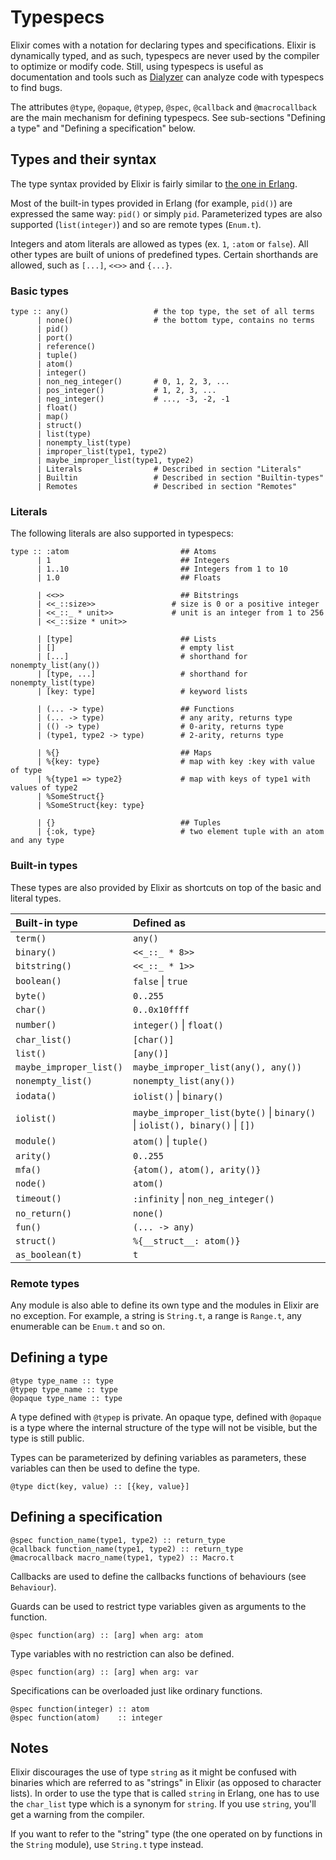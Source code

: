 # Typespecs

Elixir comes with a notation for declaring types and specifications. Elixir is dynamically typed, and as such, typespecs are never used by the compiler to optimize or modify code. Still, using typespecs is useful as documentation and tools such as [Dialyzer](http://www.erlang.org/doc/man/dialyzer.html) can analyze code with typespecs to find bugs.

The attributes `@type`, `@opaque`, `@typep`, `@spec`, `@callback` and `@macrocallback` are the main mechanism for defining typespecs. See sub-sections "Defining a type" and "Defining a specification" below.

## Types and their syntax

The type syntax provided by Elixir is fairly similar to [the one in Erlang](http://www.erlang.org/doc/reference_manual/typespec.html).

Most of the built-in types provided in Erlang (for example, `pid()`) are expressed the same way: `pid()` or simply `pid`. Parameterized types are also supported (`list(integer)`) and so are remote types (`Enum.t`).

Integers and atom literals are allowed as types (ex. `1`, `:atom` or `false`). All other types are built of unions of predefined types. Certain shorthands are allowed, such as `[...]`, `<<>>` and `{...}`.

### Basic types

    type :: any()                   # the top type, the set of all terms
          | none()                  # the bottom type, contains no terms
          | pid()
          | port()
          | reference()
          | tuple()
          | atom()
          | integer()
          | non_neg_integer()       # 0, 1, 2, 3, ...
          | pos_integer()           # 1, 2, 3, ...
          | neg_integer()           # ..., -3, -2, -1
          | float()
          | map()
          | struct()
          | list(type)
          | nonempty_list(type)
          | improper_list(type1, type2)
          | maybe_improper_list(type1, type2)
          | Literals                # Described in section "Literals"
          | Builtin                 # Described in section "Builtin-types"
          | Remotes                 # Described in section "Remotes"

### Literals

The following literals are also supported in typespecs:

    type :: :atom                         ## Atoms
          | 1                             ## Integers
          | 1..10                         ## Integers from 1 to 10
          | 1.0                           ## Floats

          | <<>>                          ## Bitstrings
          | <<_::size>>                 # size is 0 or a positive integer
          | <<_::_ * unit>>             # unit is an integer from 1 to 256
          | <<_::size * unit>>

          | [type]                        ## Lists
          | []                            # empty list
          | [...]                         # shorthand for nonempty_list(any())
          | [type, ...]                   # shorthand for nonempty_list(type)
          | [key: type]                   # keyword lists

          | (... -> type)                 ## Functions
          | (... -> type)                 # any arity, returns type
          | (() -> type)                  # 0-arity, returns type
          | (type1, type2 -> type)        # 2-arity, returns type

          | %{}                           ## Maps
          | %{key: type}                  # map with key :key with value of type
          | %{type1 => type2}             # map with keys of type1 with values of type2
          | %SomeStruct{}
          | %SomeStruct{key: type}

          | {}                            ## Tuples
          | {:ok, type}                   # two element tuple with an atom and any type

### Built-in types

These types are also provided by Elixir as shortcuts on top of the basic and literal types.

Built-in type           | Defined as
:---------------------- | :---------
`term()`                | `any()`
`binary()`              | `<<_::_ * 8>>`
`bitstring()`           | `<<_::_ * 1>>`
`boolean()`             | `false` \| `true`
`byte()`                | `0..255`
`char()`                | `0..0x10ffff`
`number()`              | `integer()` \| `float()`
`char_list()`           | `[char()]`
`list()`                | `[any()]`
`maybe_improper_list()` | `maybe_improper_list(any(), any())`
`nonempty_list()`       | `nonempty_list(any())`
`iodata()`              | `iolist()` \| `binary()`
`iolist()`              | `maybe_improper_list(byte()` \| `binary()` \| `iolist(), binary()` \| `[])`
`module()`              | `atom()` \| `tuple()`
`arity()`               | `0..255`
`mfa()`                 | `{atom(), atom(), arity()}`
`node()`                | `atom()`
`timeout()`             | `:infinity` \| `non_neg_integer()`
`no_return()`           | `none()`
`fun()`                 | `(... -> any)`
`struct()`              | `%{__struct__: atom()}`
`as_boolean(t)`         | `t`

### Remote types

Any module is also able to define its own type and the modules in Elixir are no exception. For example, a string is `String.t`, a range is `Range.t`, any enumerable can be `Enum.t` and so on.

## Defining a type

    @type type_name :: type
    @typep type_name :: type
    @opaque type_name :: type

A type defined with `@typep` is private. An opaque type, defined with `@opaque` is a type where the internal structure of the type will not be visible, but the type is still public.

Types can be parameterized by defining variables as parameters, these variables can then be used to define the type.

    @type dict(key, value) :: [{key, value}]

## Defining a specification

    @spec function_name(type1, type2) :: return_type
    @callback function_name(type1, type2) :: return_type
    @macrocallback macro_name(type1, type2) :: Macro.t

Callbacks are used to define the callbacks functions of behaviours (see `Behaviour`).

Guards can be used to restrict type variables given as arguments to the function.

    @spec function(arg) :: [arg] when arg: atom

Type variables with no restriction can also be defined.

    @spec function(arg) :: [arg] when arg: var

Specifications can be overloaded just like ordinary functions.

    @spec function(integer) :: atom
    @spec function(atom)    :: integer

## Notes

Elixir discourages the use of type `string` as it might be confused with binaries which are referred to as "strings" in Elixir (as opposed to character lists). In order to use the type that is called `string` in Erlang, one has to use the `char_list` type which is a synonym for `string`. If you use `string`, you'll get a warning from the compiler.

If you want to refer to the "string" type (the one operated on by functions in the `String` module), use `String.t` type instead.